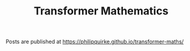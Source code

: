 <header>

# Transformer Mathematics

</header>

<body>

Posts are published at https://philipquirke.github.io/transformer-maths/ 

</body>

<footer>

</footer>
